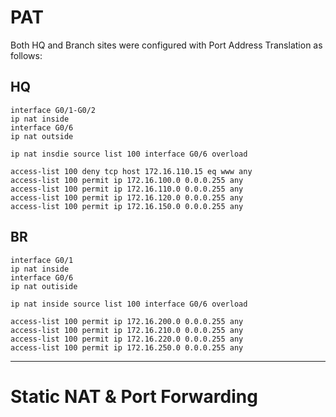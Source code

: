 
# PAT

Both HQ and Branch sites were configured with Port Address Translation as follows:
## HQ
```
interface G0/1-G0/2
ip nat inside
interface G0/6
ip nat outside
```
```
ip nat insdie source list 100 interface G0/6 overload
```
```
access-list 100 deny tcp host 172.16.110.15 eq www any
access-list 100 permit ip 172.16.100.0 0.0.0.255 any
access-list 100 permit ip 172.16.110.0 0.0.0.255 any
access-list 100 permit ip 172.16.120.0 0.0.0.255 any
access-list 100 permit ip 172.16.150.0 0.0.0.255 any
```


## BR
```
interface G0/1
ip nat inside
interface G0/6
ip nat outiside
```
```
ip nat inside source list 100 interface G0/6 overload
```
```
access-list 100 permit ip 172.16.200.0 0.0.0.255 any
access-list 100 permit ip 172.16.210.0 0.0.0.255 any
access-list 100 permit ip 172.16.220.0 0.0.0.255 any
access-list 100 permit ip 172.16.250.0 0.0.0.255 any
```

---

# Static NAT & Port Forwarding